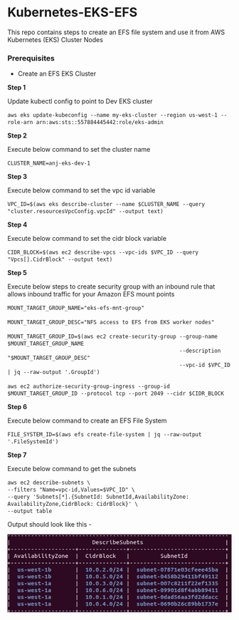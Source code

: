 # Kubernetes-EKS-EFS
This repo contains steps to create an EFS file system and use it from AWS Kubernetes (EKS) Cluster Nodes

### Prerequisites
* Create an EFS EKS Cluster

<b>Step 1</b>

Update kubectl config to point to Dev EKS cluster

````
aws eks update-kubeconfig --name my-eks-cluster --region us-west-1 --role-arn arn:aws:sts::557884445442:role/eks-admin
````

<b>Step 2</b>

Execute below command to set the cluster name
````
CLUSTER_NAME=anj-eks-dev-1
````
<b>Step 3</b>

Execute below command to set the vpc id variable
````
VPC_ID=$(aws eks describe-cluster --name $CLUSTER_NAME --query "cluster.resourcesVpcConfig.vpcId" --output text)
````
<b>Step 4</b>

Execute below command to set the cidr block variable
````
CIDR_BLOCK=$(aws ec2 describe-vpcs --vpc-ids $VPC_ID --query "Vpcs[].CidrBlock" --output text)
````
<b>Step 5</b>

Execute below steps to create security group with an inbound rule that allows inbound traffic for your Amazon EFS mount points
````
MOUNT_TARGET_GROUP_NAME="eks-efs-mnt-group"

MOUNT_TARGET_GROUP_DESC="NFS access to EFS from EKS worker nodes"

MOUNT_TARGET_GROUP_ID=$(aws ec2 create-security-group --group-name $MOUNT_TARGET_GROUP_NAME 
                                                      --description "$MOUNT_TARGET_GROUP_DESC" 
                                                      --vpc-id $VPC_ID | jq --raw-output '.GroupId')

aws ec2 authorize-security-group-ingress --group-id $MOUNT_TARGET_GROUP_ID --protocol tcp --port 2049 --cidr $CIDR_BLOCK
````
<b>Step 6</b>

Execute below command to create an EFS File System
````
FILE_SYSTEM_ID=$(aws efs create-file-system | jq --raw-output '.FileSystemId')
````
<b>Step 7</b>

Execute below command to get the subnets
````
aws ec2 describe-subnets \
--filters "Name=vpc-id,Values=$VPC_ID" \
--query 'Subnets[*].{SubnetId: SubnetId,AvailabilityZone: AvailabilityZone,CidrBlock: CidrBlock}' \
--output table
````
Output should look like this -

![Screenshot](img/subnets.png)
